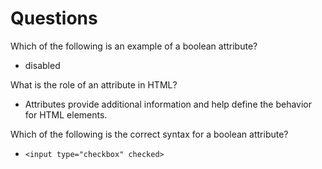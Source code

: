 # Questions

Which of the following is an example of a boolean attribute?

* disabled

What is the role of an attribute in HTML?

* Attributes provide additional information and help define the behavior for HTML elements.

Which of the following is the correct syntax for a boolean attribute?

* ```<input type="checkbox" checked>```
